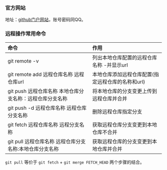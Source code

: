 ### 官方网站

地址：[github门户网站](https://github.com/)，账号密码同QQ。

### 远程操作常用命令

|命令|作用|
|:--|:--|
|git remote -v|列出本地仓库配置的远程仓库名称 -并显示url|
|git remote add 远程仓库名称 远程仓库url|本地仓库添加远程仓库配置(指定远程仓库的名称和url)|
|git push 远程仓库名称 本地仓库分支名称：远程仓库分支名称|将本地仓库的分支变更上传到远程仓库并合并|
|git push -d 远程仓库名称 远程仓库分支名称|删除远程仓库指定分支|
|git fetch 远程仓库名称 远程分支名称|获取远程仓库分支变更到本地仓库不合并|
|git pull 远程仓库名称 远程仓库分支名称:本地仓库分支名称|获取远程仓库的分支变更到本地仓库并合并|

`git pull` 等价于 `git fetch` + `git merge FETCH_HEAD` 两个步骤的结合。